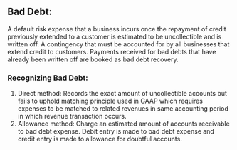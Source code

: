 ## Bad Debt:
A default risk expense that a business incurs once the repayment of credit previously extended to a customer is estimated to be uncollectible and is written off. A contingency that must be accounted for by all businesses that extend credit to customers. Payments received for bad debts that have already been written off are booked as bad debt recovery.

### Recognizing Bad Debt:
1) Direct method: Records the exact amount of uncollectible accounts but fails to uphold matching principle used in GAAP which requires expenses to be matched to related revenues in same accounting period in which revenue transaction occurs.
2) Allowance method: Charge an estimated amount of accounts receivable to bad debt expense. Debit entry is made to bad debt expense and credit entry is made to allowance for doubtful accounts. 
